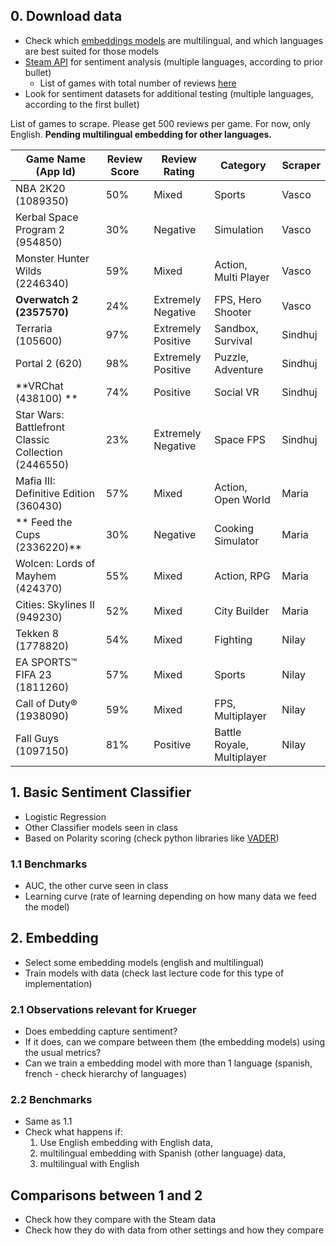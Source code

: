 ## 0. Download data

* Check which [embeddings models](https://sbert.net/docs/sentence_transformer/pretrained_models.html) are multilingual, and which languages are best suited for those models
* [Steam API](https://partner.steamgames.com/doc/store/getreviews) for sentiment analysis (multiple languages, according to prior bullet)
  * List of games with total number of reviews [here](https://steamdb.info/stats/gameratings/?sort=reviews_desc)
* Look for sentiment datasets for additional testing (multiple languages, according to the first bullet)

List of games to scrape. Please get 500 reviews per game. For now, only English. **Pending multilingual embedding for other languages.**

| Game Name (App Id)                   | Review Score | Review Rating        | Category             | Scraper     |
|------------------------------|--------------|----------------------|----------------------| ----------- |
| NBA 2K20 (1089350)                     | 50%          | Mixed                | Sports               | Vasco
| Kerbal Space Program 2 (954850)      | 30%          | Negative             | Simulation           | Vasco
| Monster Hunter Wilds (2246340)      | 59%          | Mixed                | Action, Multi Player | Vasco
| **Overwatch 2 (2357570)**                 | 24%          | Extremely Negative   | FPS, Hero Shooter    | Vasco
| Terraria (105600)                    | 97%          | Extremely Positive   | Sandbox, Survival    | Sindhuj
| Portal 2 (620)                     | 98%          | Extremely Positive   | Puzzle, Adventure    | Sindhuj
| **VRChat (438100)  **                    | 74%          | Positive             | Social VR            | Sindhuj
| Star Wars: Battlefront Classic Collection (2446550)| 23% | Extremely Negative| Space FPS            | Sindhuj
| Mafia III: Definitive Edition (360430)| 57%          | Mixed                | Action, Open World   | Maria
|** Feed the Cups (2336220)**                | 30%          | Negative             | Cooking Simulator    | Maria
| Wolcen: Lords of Mayhem (424370)      | 55%          | Mixed                | Action, RPG          | Maria
| Cities: Skylines II (949230)         | 52%          | Mixed                | City Builder         | Maria
| Tekken 8 (1778820)                    | 54%          | Mixed                | Fighting             | Nilay 
| EA SPORTS™ FIFA 23 (1811260)          | 57%          | Mixed                | Sports               | Nilay
| Call of Duty® (1938090)      | 59%          | Mixed                | FPS, Multiplayer     | Nilay
| Fall Guys (1097150)      | 81%          | Positive                | Battle Royale, Multiplayer     | Nilay


## 1. Basic Sentiment Classifier

* Logistic Regression
* Other Classifier models seen in class
* Based on Polarity scoring (check python libraries like [VADER](https://melaniewalsh.github.io/Intro-Cultural-Analytics/05-Text-Analysis/04-Sentiment-Analysis.html))

### 1.1 Benchmarks

* AUC, the other curve seen in class
* Learning curve (rate of learning depending on how many data we feed the model)

## 2. Embedding 

* Select some embedding models (english and multilingual)
* Train models with data (check last lecture code for this type of implementation)

### 2.1 Observations relevant for Krueger

* Does embedding capture sentiment? 
* If it does, can we compare between them (the embedding models) using the usual metrics?
* Can we train a embedding model with more than 1 language (spanish, french - check hierarchy of languages)

### 2.2 Benchmarks

* Same as 1.1
* Check what happens if: 
  1. Use English embedding with English data, 
  2. multilingual embedding with Spanish (other language) data, 
  3. multilingual with English

## Comparisons between 1 and 2

* Check how they compare with the Steam data
* Check how they do with data from other settings and how they compare
